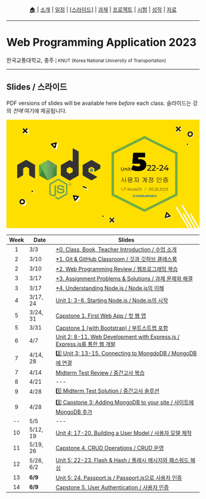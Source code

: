 <p id="menu" align="center">
  <a href="https://ut-nodejs.github.io" title="Home">🏠</a> |
  <a href="about.html" title="About">소개</a> |
  <a href="/schedule.html" title="Schedule">일정</a> |
  <a href="/slides.html" title="Slides"><u>[스라이드]</u></a> |
  <a href="/assignments.html" title="Assignments">과제</a> |
  <a href="/project.html" title="Project">프로젝트</a> |
  <a href="/tests.html" title="Tests">시험</a> |
  <a href="/grading.html" title="Grading">성적</a> |
  <a href="/resources.html" title="Resources">자료</a>
  <!-- <a href="https://pollev.com/aarons007" title="PollEverywhere">설문↗️</a> -->
</p>

---

# Web Programming Application 2023

<p>한국교통대학교, 충주<small> | KNUT (Korea National University of Transportation)</small></p>

---

## Slides / 스라이드

PDF versions of slides will be available here _before_ each class. 슬라이드는 강의 _전에_ 여기에 제공됩니다.

![this-week](/img/gh-pages/slides-covers/5.22-flash-and-hash.jpg)

| Week | Date          | Slides                                                                                                                  |
| :--: | ------------- | ----------------------------------------------------------------------------------------------------------------------- |
|  1   | 3/3           | [\*0. Class, Book, Teacher Introduction / 수업 소개](/slides/0.0a-class-introduction.pdf)                               |
|  2   | 3/10          | [\*1. Git & GitHub Classroom / 깃과 깃허브 클래스룸](/slides/0.0b-git-github-classroom.pdf)                             |
|  2   | 3/10          | [\*2. Web Programming Review / 웹프로그래밍 복습](/slides/0.0c-web-programming-review.pdf)                              |
|  3   | 3/17          | [\*3. Assignment Problems & Solutions / 과제 문제와 해결](/slides/0.0d-assignment-problems-solutions.pdf)               |
|  3   | 3/17          | [\*4. Understanding Node.js / Node.js의 이해](/slides/0.1-2-understanding-node.pdf)                                     |
|  4   | 3/17, 24      | [Unit 1: 3-6. Starting Node.js / Node.js의 시작](/slides/1.3-6-starting-nodejs.pdf)                                     |
|  5   | 3/24, 31      | [Capstone 1. First Web App / 첫 웹 앱](/slides/1.7-first-web-app.pdf)                                                   |
|  5   | 3/31          | [Capstone 1 (with Bootstrap) / 부트스트랩 포함](/slides/1.7b-first-web-app-bootstrap.pdf)                               |
|  6   | 4/7           | [Unit 2: 8-11. Web Development with Express.js / Express.js를 통한 웹 개발](/slides/2.8-11-express-web-development.pdf) |
|  7   | 4/14, 28      | [2️⃣ Unit 3: 13-15. Connecting to MongdoDB / MongoDB에 연결](/slides/3.13-15-connecting-mongodb.pdf)                     |
|  7   | 4/14          | [Midterm Test Review / 중간고사 복습](/midterm.html)                                                                    |
|  8   | 4/21          | ---                                                                                                                     |
|  9   | 4/28          | [1️⃣ Midterm Test Solution / 중간고사 솔루션](/slides/M-midterm-test-solution.pdf)                                       |
|  9   | 4/28          | [3️⃣ Capstone 3: Adding MongoDB to your site / 사이트에 MongoDB 추가](/slides/3.16-mongo-capstone.pdf)                   |
|  --  | 5/5           | ---                                                                                                                     |
|  10  | 5/12, 19      | [Unit 4: 17-20. Building a User Model / 사용자 모델 제작](/slides/4.17-building-user-model.pdf)                         |
|  11  | 5/19, 26      | [Capstone 4. CRUD Operations / CRUD 운영](/slides/4.21-crud-capstone.pdf)                                               |
|  12  | 5/26, 6/2 | [Unit 5: 22-23. Flash & Hash / 플래시 메시지와 패스워드 해싱](/slides/5.22-flash-and-hash.pdf)                          |
|  13  | **6/9**           | [Unit 5: 24. Passport.js / Passport.js으로 사용자 인증](/slides/5.22-flash-and-hash-and-passport.pdf)                                                                                  |
|  14  | **6/9**           | [Capstone 5. User Authentication / 사용자 인증](/slides/5.25-user-auth-capstone.pdf)                                    |
